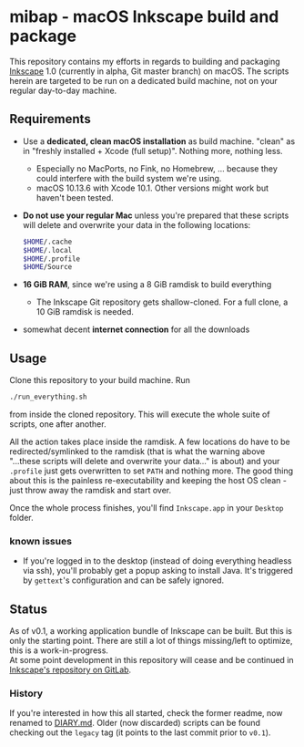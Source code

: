 # mibap - macOS Inkscape build and package

This repository contains my efforts in regards to building and packaging [Inkscape](https://inkscape.org) 1.0 (currently in alpha, Git master branch) on macOS. The scripts herein are targeted to be run on a dedicated build machine, not on your regular day-to-day machine.

## Requirements

- Use a __dedicated, clean macOS installation__ as build machine. "clean" as in "freshly installed + Xcode (full setup)". Nothing more, nothing less.
  - Especially no MacPorts, no Fink, no Homebrew, ... because they could interfere with the build system we're using.
  - macOS 10.13.6 with Xcode 10.1. Other versions might work but haven't been tested.
- __Do not use your regular Mac__ unless you're prepared that these scripts will delete and overwrite your data in the following locations:

    ```bash
    $HOME/.cache
    $HOME/.local
    $HOME/.profile
    $HOME/Source
    ```

- __16 GiB RAM__, since we're using a 8 GiB ramdisk to build everything
  - The Inkscape Git repository gets shallow-cloned. For a full clone, a 10 GiB ramdisk is needed.
- somewhat decent __internet connection__ for all the downloads

## Usage

Clone this repository to your build machine. Run

```bash
./run_everything.sh
```

from inside the cloned repository. This will execute the whole suite of scripts, one after another.

All the action takes place inside the ramdisk. A few locations do have to be redirected/symlinked to the ramdisk (that is what the warning above "...these scripts will delete and overwrite your data..." is about) and your `.profile` just gets overwritten to set `PATH` and nothing more. The good thing about this is the painless re-executability and keeping the host OS clean - just throw away the ramdisk and start over.

Once the whole process finishes, you'll find `Inkscape.app` in your `Desktop` folder.

### known issues

- If you're logged in to the desktop (instead of doing everything headless via ssh), you'll probably get a popup asking to install Java. It's triggered by `gettext`'s configuration and can be safely ignored.

## Status

As of v0.1, a working application bundle of Inkscape can be built. But this is only the starting point. There are still a lot of things missing/left to optimize, this is a work-in-progress.  
At some point development in this repository will cease and be continued in [Inkscape's repository on GitLab](https://gitlab.com/inkscape/inkscape).

### History

If you're interested in how this all started, check the former readme, now renamed to [DIARY.md](DIARY.md). Older (now discarded) scripts can be found checking out the `legacy` tag (it points to the last commit prior to `v0.1`).